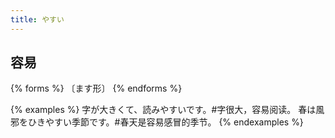 ```yaml
---
title: やすい
---
```


## 容易

{% forms %}
〔ます形〕
{% endforms %}

{% examples %}
字が大きくて、読みやすいです。#字很大，容易阅读。
春は風邪をひきやすい季節です。#春天是容易感冒的季节。
{% endexamples %}

